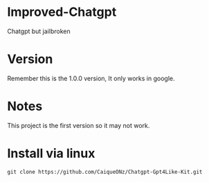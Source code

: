 # Improved-Chatgpt
Chatgpt but jailbroken

# Version
Remember this is the 1.0.0 version, It only works in google.

# Notes
This project is the first version so it may not work. 


# Install via linux
```git clone https://github.com/CaiqueONz/Chatgpt-Gpt4Like-Kit.git``` 
